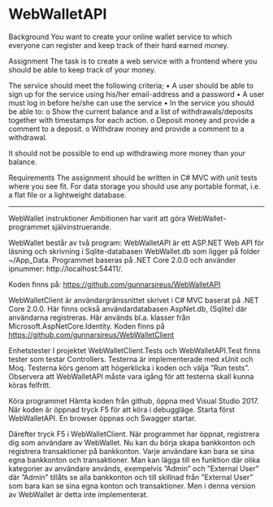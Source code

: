 # WebWalletAPI
Background
You want to create your online wallet service to which everyone can register and keep track of their hard earned money.
 
Assignment
The task is to create a web service with a frontend where you should be able to keep track of your money.
 
The service should meet the following criteria;
•	A user should be able to sign up for the service using his/her email-address and a password
•	A user must log in before he/she can use the service
•	In the service you should be able to:
o	Show the current balance and a list of withdrawals/deposits together with timestamps for each action.
o	Deposit money and provide a comment to a deposit.
o	Withdraw money and provide a comment to a withdrawal.
 
It should not be possible to end up withdrawing more money than your balance.
 
Requirements
The assignment should be written in C# MVC with unit tests where you see fit.
For data storage you should use any portable format, i.e. a flat file or a lightweight database.

**********************************************************************************************


WebWallet instruktioner
Ambitionen har varit att göra WebWallet-programmet självinstruerande.
 
WebWallet består av två program:
WebWalletAPI är ett ASP.NET Web  API  för läsning och skrivning i Sqlite-databasen WebWallet.db
som ligger på folder ~/App_Data. Programmet baseras på .NET Core 2.0.0 och använder 
ipnummer: http://localhost:54411/. 

Koden finns på: 
https://github.com/gunnarsireus/WebWalletAPI

WebWalletClient är användargränssnittet skrivet i C# MVC baserat på .NET Core 2.0.0. 
Här finns också användardatabasen AspNet.db, (Sqlite) där användarna registreras. 
Här används bl.a. klasser från  Microsoft.AspNetCore.Identity.
Koden finns på 
https://github.com/gunnarsireus/WebWalletClient

Enhetstester
I projektet WebWalletClient.Tests och WebWalletAPI.Test finns tester som testar Controllers. 
Testerna är implementerade med xUnit och Moq. Testerna körs genom att högerklicka i koden 
och välja ”Run tests”. Observera att WebWalletAPI måste vara igång för att testerna skall 
kunna köras felfritt. 

Köra programmet
Hämta koden från github, öppna med Visual Studio 2017. När koden är öppnad tryck F5 för att 
köra i debuggläge. Starta först WebWalletAPI. En browser öppnas och Swagger startar.

Därefter tryck F5 i WebWalletClient. När programmet har öppnat, registrera dig som användare 
av WebWallet. Nu kan du börja skapa bankkonton och registrera transaktioner på bankkonton. 
Varje användare kan bara se sina egna bankkonton och transaktioner. Man kan lägga till en 
funktion där olika kategorier av användare används, exempelvis ”Admin” och ”External User” 
där ”Admin” tillåts se alla bankkonton och till skillnad från ”External User” som bara kan 
se sina egna konton och transaktioner. Men i denna version av WebWallet är detta inte 
implementerat.
